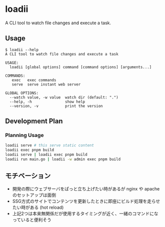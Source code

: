 # loadii
A CLI tool to watch file changes and execute a task.

## Usage
```console
$ loadii --help
A CLI tool to watch file changes and execute a task

USAGE:
  loadii [global options] command [command options] [arguments...]

COMMANDS:
   exec   exec commands
   serve  serve instant web server

GLOBAL OPTIONS:
  --watch value, -w value  watch dir (default: ".")
  --help, -h               show help
  --version, -v            print the version
```

## Development Plan
### Planning Usage
```bash
loadii serve # this serve static content
loadii exec pnpm build
loadii serve | loadii exec pnpm build
loadii run main.go | loadii -w admin exec pnpm build
```

## モチベーション
- 開発の際にウェブサーバをぱっと立ち上げたい時があるが nginx や apache のセットアップは面倒
- SSG方式のサイトでコンテンツを更新したときに即座にビルド処理を走らせたい時がある (hot reload)
- 上記2つは本来無関係だが使用するタイミングが近く、一緒のコマンドになっていると便利そう
